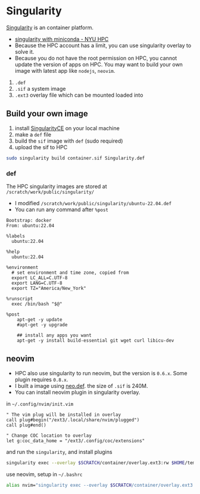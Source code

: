 # Singularity

[Singularity](https://sylabs.io/docs/) is an container platform.

- [singularity with miniconda - NYU HPC](https://sites.google.com/nyu.edu/nyu-hpc/hpc-systems/greene/software/singularity-with-miniconda)
- Because the HPC account has a limit, you can use singularity overlay to solve it.
- Because you do not have the root permission on HPC, you cannot update the version of apps on HPC. You may want to build your own image with latest app like `nodejs`, `neovim`.

1. `.def`
2. `.sif` a system image
3. `.ext3` overlay file which can be mounted loaded into  

## Build your own image

1. install [SingularityCE](https://github.com/sylabs/singularity) on your local machine
2. make a `def` file
3. build the `sif` image with `def` (sudo required)
4. upload the sif to HPC

```bash
sudo singularity build container.sif Singularity.def
```

### def

The HPC singularity images are stored at `/scratch/work/public/singularity/`

- I modified `/scratch/work/public/singularity/ubuntu-22.04.def`
- You can run any command after `%post`

```
Bootstrap: docker
From: ubuntu:22.04

%labels
  ubuntu:22.04

%help
  ubuntu:22.04

%environment
  # set environment and time zone, copied from 
  export LC_ALL=C.UTF-8
  export LANG=C.UTF-8
  export TZ="America/New_York"

%runscript
  exec /bin/bash "$@"

%post
    apt-get -y update
    #apt-get -y upgrade

    ## install any apps you want
    apt-get -y install build-essential git wget curl libicu-dev
```


## neovim

- HPC also use singularity to run neovim, but the version is `0.6.x`. Some plugin requires `0.8.x`.
- I built a image using [neo.def](neo.def). the size of `.sif` is 240M.
- You can install neovim plugin in singularity overlay.

in `~/.config/nvim/init.vim`

```
" The vim plug will be installed in overlay
call plug#begin("/ext3/.local/share/nvim/plugged")
call plug#end()

" Change COC location to overlay
let g:coc_data_home = "/ext3/.config/coc/extensions"
```

and run the `singularity`, and install plugins

```bash
singularity exec --overlay $SCRATCH/container/overlay.ext3:rw $HOME/template/neo.sif /bin/bash
```

use neovim, setup in `~/.bashrc`

```bash
alias nvim="singularity exec --overlay $SCRATCH/container/overlay.ext3:ro $HOME/template/neo.sif nvim"
```
